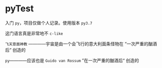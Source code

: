 # pyTest

入门 `py`，项目仅做个人记录。使用版本 `py3.7`

这门语言真是非常地不 `c-like`

`飞天意面神教` ————宇宙是由一个会飞行的意大利面条怪物在 “一次严重的酗酒后” 创造的

`py`————应该也是 `Guido van Rossum` ”在一次严重的酗酒后“ 创造的